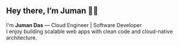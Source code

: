 ## Hey there, I’m Juman 👨‍💻

I'm **Juman Das** — Cloud Engineer | Software Developer  
I enjoy building scalable web apps with clean code and cloud-native architecture.

<!--
**jumandas/jumandas** is a ✨ _special_ ✨ repository because its `README.md` (this file) appears on your GitHub profile.
-->
